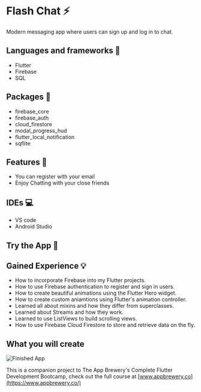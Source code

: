 # Flash Chat ⚡️

Modern messaging app where users can sign up and log in to chat.

## Languages and frameworks 📑

 * Flutter
 * Firebase
 * SQL

## Packages 🔎

 * firebase_core
 * firebase_auth
 * cloud_firestore
 * modal_progress_hud
 * flutter_local_notification
 * sqflite

## Features 🥇
 * You can register with your email
 * Enjoy Chatting with your close friends

## IDEs 💻

 * VS code
 * Android Studio

## Try the App 📱

## Gained Experience 💡

- How to incorporate Firebase into my Flutter projects.
- How to use Firebase authentication to register and sign in users.
- How to create beautiful animations using the Flutter Hero widget.
- How to create custom aniamtions using Flutter's animation controller. 
- Learned all about mixins and how they differ from superclasses.
- Learned about Streams and how they work.
- Learned to use ListViews to build scrolling views.
- How to use Firebase Cloud Firestore to store and retrieve data on the fly.

## What you will create

![Finished App](https://github.com/londonappbrewery/Images/blob/master/flash_chat_flutter_demo.gif)



This is a companion project to The App Brewery's Complete Flutter Development Bootcamp, check out the full course at [www.appbrewery.co](https://www.appbrewery.co/)

